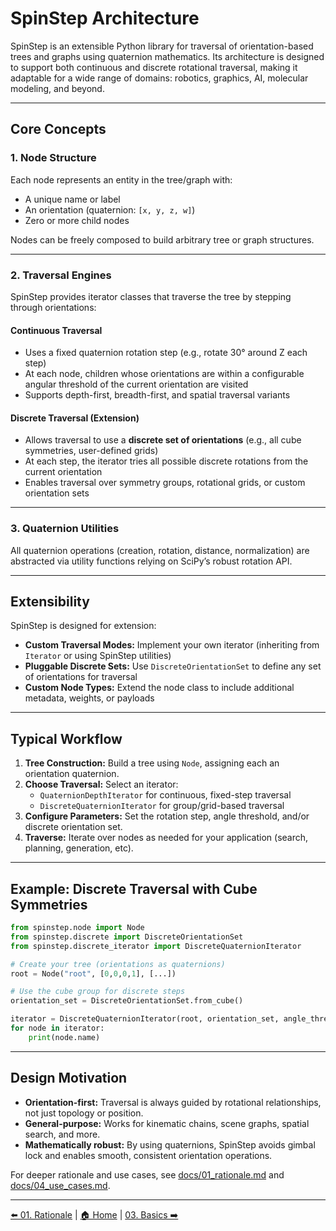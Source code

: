 # SpinStep Architecture

SpinStep is an extensible Python library for traversal of orientation-based trees and graphs using quaternion mathematics. Its architecture is designed to support both continuous and discrete rotational traversal, making it adaptable for a wide range of domains: robotics, graphics, AI, molecular modeling, and beyond.

---

## Core Concepts

### 1. **Node Structure**
Each node represents an entity in the tree/graph with:
- A unique name or label
- An orientation (quaternion: `[x, y, z, w]`)
- Zero or more child nodes

Nodes can be freely composed to build arbitrary tree or graph structures.

---

### 2. **Traversal Engines**
SpinStep provides iterator classes that traverse the tree by stepping through orientations:

#### **Continuous Traversal**
- Uses a fixed quaternion rotation step (e.g., rotate 30° around Z each step)
- At each node, children whose orientations are within a configurable angular threshold of the current orientation are visited
- Supports depth-first, breadth-first, and spatial traversal variants

#### **Discrete Traversal** (Extension)
- Allows traversal to use a **discrete set of orientations** (e.g., all cube symmetries, user-defined grids)
- At each step, the iterator tries all possible discrete rotations from the current orientation
- Enables traversal over symmetry groups, rotational grids, or custom orientation sets

---

### 3. **Quaternion Utilities**
All quaternion operations (creation, rotation, distance, normalization) are abstracted via utility functions relying on SciPy’s robust rotation API.

---

## Extensibility

SpinStep is designed for extension:
- **Custom Traversal Modes:** Implement your own iterator (inheriting from `Iterator` or using SpinStep utilities)
- **Pluggable Discrete Sets:** Use `DiscreteOrientationSet` to define any set of orientations for traversal
- **Custom Node Types:** Extend the node class to include additional metadata, weights, or payloads

---

## Typical Workflow

1. **Tree Construction:** Build a tree using `Node`, assigning each an orientation quaternion.
2. **Choose Traversal:** Select an iterator:
   - `QuaternionDepthIterator` for continuous, fixed-step traversal
   - `DiscreteQuaternionIterator` for group/grid-based traversal
3. **Configure Parameters:** Set the rotation step, angle threshold, and/or discrete orientation set.
4. **Traverse:** Iterate over nodes as needed for your application (search, planning, generation, etc).

---

## Example: Discrete Traversal with Cube Symmetries

```python
from spinstep.node import Node
from spinstep.discrete import DiscreteOrientationSet
from spinstep.discrete_iterator import DiscreteQuaternionIterator

# Create your tree (orientations as quaternions)
root = Node("root", [0,0,0,1], [...])

# Use the cube group for discrete steps
orientation_set = DiscreteOrientationSet.from_cube()

iterator = DiscreteQuaternionIterator(root, orientation_set, angle_threshold=0.3)
for node in iterator:
    print(node.name)
```

---

## Design Motivation

- **Orientation-first:** Traversal is always guided by rotational relationships, not just topology or position.
- **General-purpose:** Works for kinematic chains, scene graphs, spatial search, and more.
- **Mathematically robust:** By using quaternions, SpinStep avoids gimbal lock and enables smooth, consistent orientation operations.

For deeper rationale and use cases, see [docs/01_rationale.md](01_rationale.md) and [docs/04_use_cases.md](04_use_cases.md).

---
[⬅️ 01. Rationale](01-rationale.md) | [🏠 Home](index.md) | [03. Basics ➡️](03-basics.md)


